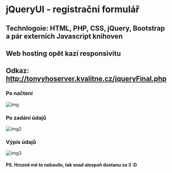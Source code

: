 # jQueryUI - registrační formulář
## Technlogoie: HTML, PHP, CSS, jQuery, Bootstrap a pár externích Javascript knihoven
## Web hosting opět kazí responsivitu
## Odkaz: http://tonyyhoserver.kvalitne.cz/jqueryFinal.php
### Po načtení
![img](http://imgWorld.cz/s3/yzUICYUBoK.PNG)
### Po zadání údajů
![img2](http://imgWorld.cz/s3/VycJntm8Gf.PNG)
### Výpis údajů
![img3](http://imgWorld.cz/s3/XJBamVO3OP.PNG)
#### PS. Hrozně mě to nebavilo, tak snad alespoň dostanu za 3 :D
